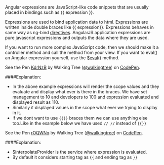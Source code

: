 Angular expressions are JavaScript-like code snippets that are usually placed in bindings such as {{ expression }}.

Expressions are used to bind application data to html. Expressions are written inside double braces like {{ expression}}. Expressions behaves in same way as ng-bind <a class="x-grid-item"  href='/slidedeck/#1. Overview/2 Core-Concepts/5. Directives' target="_blank">directives</a>. AngularJS application expressions are pure javascript expressions and outputs the data where they are used.

If you want to run more complex JavaScript code, then we should make it a controller method and call the method from your view. If you want to eval() an Angular expression yourself, use the <a class="x-grid-item"  href='/slidedeck/#4. Views/2. Template/4. Expression/4. $eval' target="_blank">$eval()</a> method.
<p data-height="268" data-theme-id="0" data-slug-hash="KdrNzB" data-default-tab="result" data-user="walkingtree" class='codepen'>See the Pen <a href='http://codepen.io/walkingtree/pen/KdrNzB/'>KdrNzB</a> by Walking Tree (<a href='http://codepen.io/walkingtree'>@walkingtree</a>) on <a href='http://codepen.io'>CodePen</a>.</p>
<script async src="//assets.codepen.io/assets/embed/ei.js"></script>

####Explanation:

* In the above example expressions will render the scope values and they evaluate and display what ever is there in the braces.
We have set management to 10 and developers to 100 and expression evaluated and displayed result as 110.
* Similarly it displayed values in the scope what ever we trying to display in it.
* If we dont want to use `{{}}` braces them we can use anything else too.Like in the example below we have used `// //` instead of `{{}}`

<p data-height="268" data-theme-id="0" data-slug-hash="rOQWNo" data-default-tab="result" data-user="walkingtree" class='codepen'>See the Pen <a href='http://codepen.io/walkingtree/pen/rOQWNo/'>rOQWNo</a> by Walking Tree (<a href='http://codepen.io/walkingtree'>@walkingtree</a>) on <a href='http://codepen.io'>CodePen</a>.</p>
<script async src="//assets.codepen.io/assets/embed/ei.js"></script>

####Explanation:
* $interpolateProvider is the service where expression is evaluated.
* By default it considers starting tag as `{{` and ending tag as `}}`
